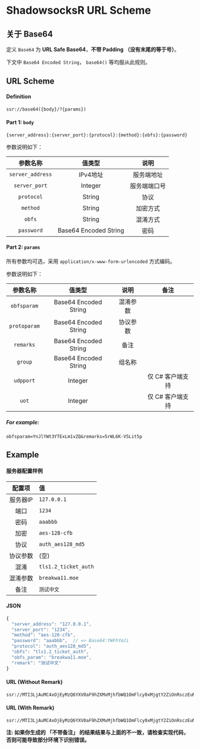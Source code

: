 # ShadowsocksR URL Scheme

## 关于 Base64

定义  `Base64` 为 **URL Safe Base64**，**不带 Padding （没有末尾的等于号）**。

下文中 `Base64 Encoded String`， `base64()`  等均服从此规则。



## URL Scheme

#### Definition

```
ssr://base64({body}/?{params})
```



#### Part 1: `body`

```
{server_address}:{server_port}:{protocol}:{method}:{obfs}:{password}
```

参数说明如下：

|       参数名称       |          值类型          |   说明   |
| :--------------: | :-------------------: | :----: |
| `server_address` |        IPv4地址         | 服务端地址  |
|  `server_port`   |        Integer        | 服务端端口号 |
|    `protocol`    |        String         |   协议   |
|     `method`     |        String         |  加密方式  |
|      `obfs`      |        String         |  混淆方式  |
|    `password`    | Base64 Encoded String |   密码   |



#### Part 2: `params`

所有参数均可选，采用  `application/x-www-form-urlencoded`  方式编码。

参数说明如下：

|     参数名称     |          值类型          |  说明  |     备注     |
| :----------: | :-------------------: | :--: | :--------: |
| `obfsparam`  | Base64 Encoded String | 混淆参数 |            |
| `protoparam` | Base64 Encoded String | 协议参数 |            |
|  `remarks`   | Base64 Encoded String |  备注  |            |
|   `group`    | Base64 Encoded String | 组名称  |            |
|  `udpport`   |        Integer        |      | 仅 C# 客户端支持 |
|    `uot`     |        Integer        |      | 仅 C# 客户端支持 |

##### For example:

```
obfsparam=YnJlYWt3YTExLm1vZQ&remarks=5rWL6K-V5Lit5p
```



## Example

#### 服务器配置样例

|  配置项  | 值                    |
| :---: | :------------------- |
| 服务器IP | `127.0.0.1`          |
|  端口   | `1234`               |
|  密码   | `aaabbb`             |
|  加密   | `aes-128-cfb`        |
|  协议   | `auth_aes128_md5`    |
| 协议参数  | (空)                  |
|  混淆   | `tls1.2_ticket_auth` |
| 混淆参数  | `breakwa11.moe`      |
|  备注   | `测试中文`               |



#### JSON

```javascript
{
  "server_address": "127.0.0.1",
  "server_port": "1234",
  "method": "aes-128-cfb",
  "password": "aaabbb",  // => Base64:YWFhYmJi
  "protocol": "auth_aes128_md5",
  "obfs": "tls1.2_ticket_auth",
  "obfs_param": "breakwa11.moe",
  "remark": "测试中文"
}
```



#### URL (Without Remark)

```
ssr://MTI3LjAuMC4xOjEyMzQ6YXV0aF9hZXMxMjhfbWQ1OmFlcy0xMjgtY2ZiOnRsczEuMl90aWNrZXRfYXV0aDpZV0ZoWW1KaS8_b2Jmc3BhcmFtPVluSmxZV3QzWVRFeExtMXZaUQ
```



#### URL (With Remark)

```
ssr://MTI3LjAuMC4xOjEyMzQ6YXV0aF9hZXMxMjhfbWQ1OmFlcy0xMjgtY2ZiOnRsczEuMl90aWNrZXRfYXV0aDpZV0ZoWW1KaS8_b2Jmc3BhcmFtPVluSmxZV3QzWVRFeExtMXZaUSZyZW1hcmtzPTVyV0w2Sy1WNUxpdDVwYUg
```

**注: 如果你生成的 「不带备注」 的结果结果与上面的不一致，请检查实现代码，否则可能导致部分环境下识别错误。**
